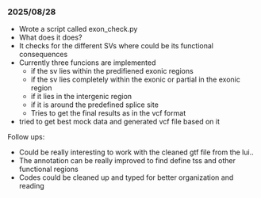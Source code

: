 ### 2025/08/28

- Wrote a script called exon_check.py
- What does it does?
- It checks for the different SVs where could be its functional consequences
- Currently three funcions are implemented
	- if the sv lies within the predifiened exonic regions
	- if the sv lies completely within the exonic or partial in the exonic region
	- if it lies in the intergenic region 
	- if it is around the predefined splice site
	- Tries to get the final results as in the vcf format
- tried to get best mock data and generated vcf file based on it

Follow ups:
- Could be really interesting to work with the cleaned gtf file from the lui..
- The annotation can be really improved to find define tss and other functional regions
- Codes could be cleaned up and typed for better organization and reading